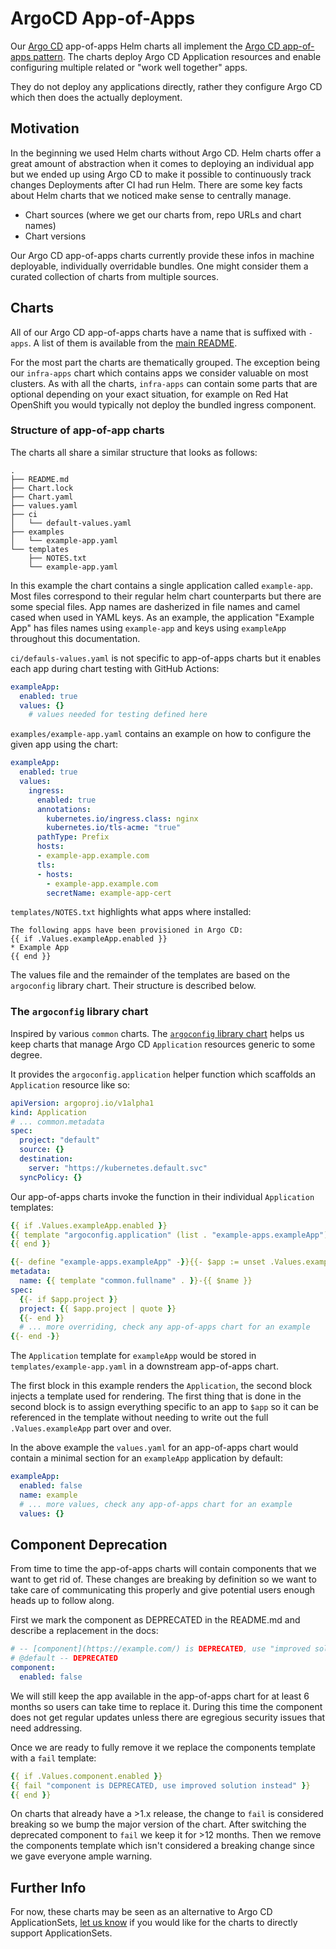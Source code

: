 # ArgoCD App-of-Apps

Our [Argo CD](https://argoproj.github.io/cd/) app-of-apps Helm charts all implement the [Argo CD app-of-apps pattern](https://argo-cd.readthedocs.io/en/stable/operator-manual/cluster-bootstrapping/#app-of-apps-pattern).
The charts deploy Argo CD Application resources and enable configuring multiple related or "work well together" apps.

They do not deploy any applications directly, rather they configure Argo CD which then does the actually deployment.

## Motivation

In the beginning we used Helm charts without Argo CD. Helm charts offer a great amount of abstraction when it comes to
deploying an individual app but we ended up using Argo CD to make it possible to continuously track changes Deployments
after CI had run Helm. There are some key facts about Helm charts that we noticed make sense to centrally manage.
- Chart sources (where we get our charts from, repo URLs and chart names)
- Chart versions

Our Argo CD app-of-apps charts currently provide these infos in machine deployable, individually overridable bundles. One
might consider them a curated collection of charts from multiple sources.

## Charts

All of our Argo CD app-of-apps charts have a name that is suffixed with `-apps`. A list of them is available from the
[main README](https://github.com/hairmare/helm-charts/blob/docs/app-of-apps/README.md#argo-cd-app-of-apps-charts).

For the most part the charts are thematically grouped. The exception being our `infra-apps` chart which contains apps
we consider valuable on most clusters. As with all the charts, `infra-apps` can contain some parts that are optional
depending on your exact situation, for example on Red Hat OpenShift you would typically not deploy the bundled ingress
component.

### Structure of app-of-app charts

The charts all share a similar structure that looks as follows:

```
.
├── README.md
├── Chart.lock
├── Chart.yaml
├── values.yaml
├── ci
│   └── default-values.yaml
├── examples
│   └── example-app.yaml
└── templates
    ├── NOTES.txt
    └── example-app.yaml
```

In this example the chart contains a single application called `example-app`. Most files correspond to their regular
helm chart counterparts but there are some special files. App names are dasherized in file names and camel cased
when used in YAML keys. As an example, the application "Example App" has files names using `example-app` and keys
using `exampleApp` throughout this documentation.

`ci/defauls-values.yaml` is not specific to app-of-apps charts but it enables each app during chart testing with
GitHub Actions:
```yaml
exampleApp:
  enabled: true
  values: {}
    # values needed for testing defined here
```

`examples/example-app.yaml` contains an example on how to configure the given app using the chart:
```yaml
exampleApp:
  enabled: true
  values:
    ingress:
      enabled: true
      annotations:
        kubernetes.io/ingress.class: nginx
        kubernetes.io/tls-acme: "true"
      pathType: Prefix
      hosts:
      - example-app.example.com
      tls:
      - hosts:
        - example-app.example.com
        secretName: example-app-cert
```

`templates/NOTES.txt` highlights what apps where installed:
```
The following apps have been provisioned in Argo CD:
{{ if .Values.exampleApp.enabled }}
* Example App
{{ end }}
```

The values file and the remainder of the templates are based on the `argoconfig` library chart. Their structure
is described below.

### The `argoconfig` library chart

Inspired by various `common` charts. The [`argoconfig` library chart](https://github.com/adfinis/helm-charts/tree/main/charts/argoconfig)
helps us keep charts that manage Argo CD `Application` resources generic to some degree.

It provides the `argoconfig.application` helper function which scaffolds an `Application` resource like so:

```yaml
apiVersion: argoproj.io/v1alpha1
kind: Application
# ... common.metadata
spec:
  project: "default"
  source: {}
  destination:
    server: "https://kubernetes.default.svc"
  syncPolicy: {}
```

Our app-of-apps charts invoke the function in their individual `Application` templates:

```yaml
{{ if .Values.exampleApp.enabled }}
{{ template "argoconfig.application" (list . "example-apps.exampleApp") }}
{{ end }}

{{- define "example-apps.exampleApp" -}}{{- $app := unset .Values.exampleApp "enabled" -}}{{- $name := default $app.namespace $app.name -}}
metadata:
  name: {{ template "common.fullname" . }}-{{ $name }}
spec:
  {{- if $app.project }}
  project: {{ $app.project | quote }}
  {{- end }}
  # ... more overriding, check any app-of-apps chart for an example
{{- end -}}
```

The `Application` template for `exampleApp` would be stored in `templates/example-app.yaml` in a downstream app-of-apps chart.

The first block in this example renders the `Application`, the second block injects a template used for rendering. The first thing that
is done in the second block is to assign everything specific to an app to `$app` so it can be referenced in the template without needing
to write out the full `.Values.exampleApp` part over and over.

In the above example the `values.yaml` for an app-of-apps chart would contain a minimal section for an `exampleApp` application by default:

```yaml
exampleApp:
  enabled: false
  name: example
  # ... more values, check any app-of-apps chart for an example
  values: {}
```

## Component Deprecation

From time to time the app-of-apps charts will contain components that we want to get rid of.
These changes are breaking by definition so we want to take care of communicating this properly and give potential users enough heads up to follow along.

First we mark the component as DEPRECATED in the README.md and describe a replacement in the docs:

```yaml
# -- [component](https://example.com/) is DEPRECATED, use "improved solution" instead
# @default -- DEPRECATED
component:
  enabled: false
```

We will still keep the app available in the app-of-apps chart for at least 6 months so users can take time to replace it.
During this time the component does not get regular updates unless there are egregious security issues that need addressing.

Once we are ready to fully remove it we replace the components template with a `fail` template:

```yaml
{{ if .Values.component.enabled }}
{{ fail "component is DEPRECATED, use improved solution instead" }}
{{ end }}
```

On charts that already have a >1.x release, the change to `fail` is considered breaking so we bump the major version of the chart.
After switching the deprecated component to `fail` we keep it for >12 months. Then we remove the components template which isn't considered a breaking change since we gave everyone ample warning.

## Further Info

For now, these charts may be seen as an alternative to Argo CD ApplicationSets, [let us know](https://github.com/adfinis/helm-charts/discussions)
if you would like for the charts to directly support ApplicationSets.
